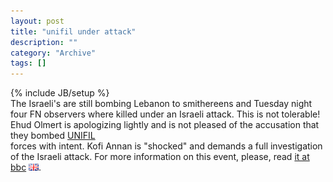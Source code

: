 ```yaml
--- 
layout: post 
title: "unifil under attack"
description: ""
category: "Archive"
tags: []
---
```

{% include JB/setup %}  
The Israeli's are still bombing Lebanon to smithereens and Tuesday night four FN observers where killed under an Israeli attack. This is not tolerable! 
Ehud Olmert is apologizing lightly and is not pleased of the accusation that they bombed <a href="http://en.wikipedia.org/wiki/UNIFIL">UNIFIL</a> <br/> forces with intent. Kofi Annan is "shocked" and demands a full investigation of the Israeli attack.
For more information on this event, please, read <a href="http://news.bbc.co.uk/2/hi/middle_east/5215366.stm">it at bbc</a> <img src="/assets/img/flag/gb.png" alt="gb flag"/>.
